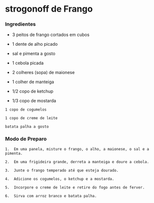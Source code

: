 # strogonoff de Frango

### Ingredientes

  -  3 peitos de frango cortados em cubos

  -  1 dente de alho picado

  -  sal e pimenta a gosto

  -  1 cebola picada

  -  2 colheres (sopa) de maionese

  -  1 colher de manteiga

  -  1/2 copo de ketchup

  -  1/3 copo de mostarda

    1 copo de cogumelos

    1 copo de creme de leite

    batata palha a gosto

### Modo de Preparo 
    
    1.  Em uma panela, misture o frango, o alho, a maionese, o sal e a pimenta.

    2.  Em uma frigideira grande, derreta a manteiga e doure a cebola.

    3.  Junte o frango temperado até que esteja dourado.

    4.  Adicione os cogumelos, o ketchup e a mostarda.

    5.  Incorpore o creme de leite e retire do fogo antes de ferver.

    6.  Sirva com arroz branco e batata palha.    
